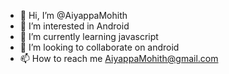 - 👋 Hi, I’m @AiyappaMohith
- 👀 I’m interested in Android
- 🌱 I’m currently learning javascript
- 💞️ I’m looking to collaborate on android
- 📫 How to reach me AiyappaMohith@gmail.com

<!---
AiyappaMohith/AiyappaMohith is a ✨ special ✨ repository because its `README.md` (this file) appears on your GitHub profile.
You can click the Preview link to take a look at your changes.
--->
